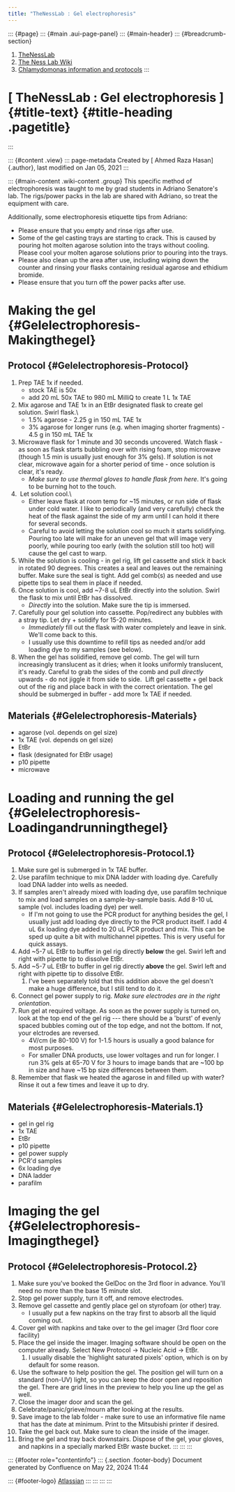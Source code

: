 ```yaml
---
title: "TheNessLab : Gel electrophoresis"
---
```


::: {#page}
::: {#main .aui-page-panel}
::: {#main-header}
::: {#breadcrumb-section}
1.  [TheNessLab](index.html)
2.  [The Ness Lab Wiki](The-Ness-Lab-Wiki_11436042.html)
3.  [Chlamydomonas information and
    protocols](Chlamydomonas-information-and-protocols_11436157.html)
:::

# [ TheNessLab : Gel electrophoresis ]{#title-text} {#title-heading .pagetitle}
:::

::: {#content .view}
::: page-metadata
Created by [ Ahmed Raza Hasan]{.author}, last modified on Jan 05, 2021
:::

::: {#main-content .wiki-content .group}
This specific method of electrophoresis was taught to me by grad
students in Adriano Senatore\'s lab. The rigs/power packs in the lab are
shared with Adriano, so treat the equipment with care.

Additionally, some electrophoresis etiquette tips from Adriano:

-   Please ensure that you empty and rinse rigs after use.
-   Some of the gel casting trays are starting to crack. This is caused
    by pouring hot molten agarose solution into the trays without
    cooling. Please cool your molten agarose solutions prior to pouring
    into the trays.
-   Please also clean up the area after use, including wiping down the
    counter and rinsing your flasks containing residual agarose and
    ethidium bromide.
-   Please ensure that you turn off the power packs after use.

# Making the gel {#Gelelectrophoresis-Makingthegel}

## Protocol {#Gelelectrophoresis-Protocol}

1.  Prep TAE 1x if needed.
    -   stock TAE is 50x
    -   add 20 mL 50x TAE to 980 mL MilliQ to create 1 L 1x TAE
2.  Mix agarose and TAE 1x in an EtBr designated flask to create gel
    solution. Swirl flask.\
    -   1.5% agarose - 2.25 g in 150 mL TAE 1x
    -   3% agarose for longer runs (e.g. when imaging shorter
        fragments) - 4.5 g in 150 mL TAE 1x
3.  Microwave flask for 1 minute and 30 seconds uncovered. Watch flask -
    as soon as flask starts bubbling over with rising foam, stop
    microwave (though 1.5 min is usually just enough for 3% gels). If
    solution is not clear, microwave again for a shorter period of
    time - once solution is clear, it\'s ready.
    -   *Make sure to use thermal gloves to handle flask from here*.
        It\'s going to be burning hot to the touch.
4.   Let solution cool.\
    -   Either leave flask at room temp for \~15 minutes, or run side of
        flask under cold water. I like to periodically (and very
        carefully) check the heat of the flask against the side of my
        arm until I can hold it there for several seconds.
    -   Careful to avoid letting the solution cool so much it starts
        solidifying. Pouring too late will make for an uneven gel that
        will image very poorly, while pouring too early (with the
        solution still too hot) will cause the gel cast to warp.
5.  While the solution is cooling - in gel rig, lift gel cassette and
    stick it back in rotated 90 degrees. This creates a seal and leaves
    out the remaining buffer. Make sure the seal is tight. Add gel
    comb(s) as needed and use pipette tips to seal them in place if
    needed.
6.  Once solution is cool, add \~7-8 uL EtBr directly into the solution.
    Swirl the flask to mix until EtBr has dissolved.
    -   *Directly* into the solution. Make sure the tip is immersed.
7.  Carefully pour gel solution into cassette. Pop/redirect any bubbles
    with a stray tip. Let dry + solidify for 15-20 minutes.
    -   *Immediately* fill out the flask with water completely and leave
        in sink. We\'ll come back to this.
    -   I usually use this downtime to refill tips as needed and/or add
        loading dye to my samples (see below).
8.  When the gel has solidified, remove gel comb. The gel will turn
    increasingly translucent as it dries; when it looks uniformly
    translucent, it\'s ready. Careful to grab the sides of the comb and
    pull *directly* upwards - do not jiggle it from side to side.  Lift
    gel cassette + gel back out of the rig and place back in with the
    correct orientation. The gel should be submerged in buffer - add
    more 1x TAE if needed.

## Materials {#Gelelectrophoresis-Materials}

-   agarose (vol. depends on gel size)
-   1x TAE (vol. depends on gel size)
-   EtBr
-   flask (designated for EtBr usage)
-   p10 pipette
-   microwave

# Loading and running the gel {#Gelelectrophoresis-Loadingandrunningthegel}

## Protocol {#Gelelectrophoresis-Protocol.1}

1.  Make sure gel is submerged in 1x TAE buffer.
2.  Use parafilm technique to mix DNA ladder with loading dye. Carefully
    load DNA ladder into wells as needed.
3.  If samples aren\'t already mixed with loading dye, use parafilm
    technique to mix and load samples on a sample-by-sample basis. Add
    8-10 uL sample (vol. includes loading dye) per well.
    -   If I\'m not going to use the PCR product for anything besides
        the gel, I usually just add loading dye directly to the PCR
        product itself. I add 4 uL 6x loading dye added to 20 uL PCR
        product and mix. This can be sped up quite a bit with
        multichannel pipettes. This is very useful for quick assays.
4.  Add \~5-7 uL EtBr to buffer in gel rig directly **below** the gel.
    Swirl left and right with pipette tip to dissolve EtBr.
5.  Add \~5-7 uL EtBr to buffer in gel rig directly **above** the gel.
    Swirl left and right with pipette tip to dissolve EtBr.
    1.  I\'ve been separately told that this addition above the gel
        doesn\'t make a huge difference, but I still tend to do it.
6.  Connect gel power supply to rig. *Make sure electrodes are in the
    right orientation*.
7.  Run gel at required voltage. As soon as the power supply is turned
    on, look at the top end of the gel rig --- there should be a
    \'burst\' of evenly spaced bubbles coming out of the top edge, and
    not the bottom. If not, your elctrodes are reversed.
    -   4V/cm (ie 80-100 V) for 1-1.5 hours is usually a good balance
        for most purposes.
    -   For smaller DNA products, use lower voltages and run for longer.
        I run 3% gels at 65-70 V for 3 hours to image bands that are
        \~100 bp in size and have \~15 bp size differences between them.
8.  Remember that flask we heated the agarose in and filled up with
    water? Rinse it out a few times and leave it up to dry.

## Materials {#Gelelectrophoresis-Materials.1}

-   gel in gel rig
-   1x TAE
-   EtBr
-   p10 pipette
-   gel power supply
-   PCR\'d samples
-   6x loading dye
-   DNA ladder
-   parafilm

# Imaging the gel {#Gelelectrophoresis-Imagingthegel}

## Protocol {#Gelelectrophoresis-Protocol.2}

1.  Make sure you\'ve booked the GelDoc on the 3rd floor in advance.
    You\'ll need no more than the base 15 minute slot.
2.  Stop gel power supply, turn it off, and remove electrodes.
3.  Remove gel cassette and gently place gel on styrofoam (or other)
    tray.
    -   I usually put a few napkins on the tray first to absorb all the
        liquid coming out.
4.  Cover gel with napkins and take over to the gel imager (3rd floor
    core facility)
5.  Place the gel inside the imager. Imaging software should be open on
    the computer already. Select New Protocol → Nucleic Acid → EtBr.
    1.  I usually disable the \'highlight saturated pixels\' option,
        which is on by default for some reason.
6.  Use the software to help position the gel. The position gel will
    turn on a standard (non-UV) light, so you can keep the door open and
    reposition the gel. There are grid lines in the preview to help you
    line up the gel as well.
7.  Close the imager door and scan the gel.
8.  Celebrate/panic/grieve/mourn after looking at the results.
9.  Save image to the lab folder - make sure to use an informative file
    name that has the date at minimum. Print to the Mitsubishi printer
    if desired.
10. Take the gel back out. Make sure to clean the inside of the imager.
11. Bring the gel and tray back downstairs. Dispose of the gel, your
    gloves, and napkins in a specially marked EtBr waste bucket.
:::
:::
:::

::: {#footer role="contentinfo"}
::: {.section .footer-body}
Document generated by Confluence on May 22, 2024 11:44

::: {#footer-logo}
[Atlassian](https://www.atlassian.com/)
:::
:::
:::
:::

